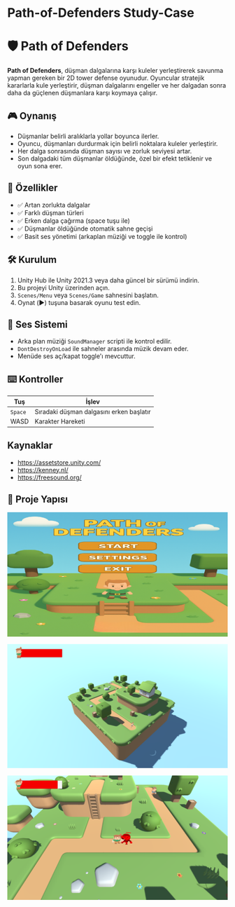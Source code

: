 # Path-of-Defenders Study-Case

# 🛡️ Path of Defenders

**Path of Defenders**, düşman dalgalarına karşı kuleler yerleştirerek savunma yapman gereken bir 2D tower defense oyunudur. Oyuncular stratejik kararlarla kule yerleştirir, düşman dalgalarını engeller ve her dalgadan sonra daha da güçlenen düşmanlara karşı koymaya çalışır.

## 🎮 Oynanış

- Düşmanlar belirli aralıklarla yollar boyunca ilerler.
- Oyuncu, düşmanları durdurmak için belirli noktalara kuleler yerleştirir.
- Her dalga sonrasında düşman sayısı ve zorluk seviyesi artar.
- Son dalgadaki tüm düşmanlar öldüğünde, özel bir efekt tetiklenir ve oyun sona erer.

## 🚀 Özellikler

- ✅ Artan zorlukta dalgalar
- ✅ Farklı düşman türleri
- ✅ Erken dalga çağırma (space tuşu ile)
- ✅ Düşmanlar öldüğünde otomatik sahne geçişi
- ✅ Basit ses yönetimi (arkaplan müziği ve toggle ile kontrol)

## 🛠️ Kurulum

1. Unity Hub ile Unity 2021.3 veya daha güncel bir sürümü indirin.
2. Bu projeyi Unity üzerinden açın.
3. `Scenes/Menu` veya `Scenes/Game` sahnesini başlatın.
4. Oynat (▶️) tuşuna basarak oyunu test edin.

## 🎹 Ses Sistemi

- Arka plan müziği `SoundManager` scripti ile kontrol edilir.
- `DontDestroyOnLoad` ile sahneler arasında müzik devam eder.
- Menüde ses aç/kapat toggle'ı mevcuttur.

## ⌨️ Kontroller

| Tuş         | İşlev                         |
|-------------|-------------------------------|
| `Space`     | Sıradaki düşman dalgasını erken başlatır |
| WASD        | Karakter Hareketi             |

## Kaynaklar

- https://assetstore.unity.com/
- https://kenney.nl/
- https://freesound.org/

## 📁 Proje Yapısı

![Ana Menü](ScreenShots/111.png)


![Oyun İçi](ScreenShots/222.png)


![Oyun İçi](ScreenShots/333.png)
